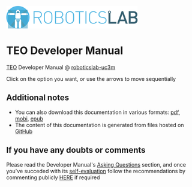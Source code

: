 [![roboticslab-uc3m logo](fig/roboticslab-banner-350px.png)](https://github.com/roboticslab-uc3m)

# TEO Developer Manual

[TEO](http://roboticslab.uc3m.es/roboticslab/robot/teo-humanoid) Developer Manual @ [roboticslab-uc3m](https://github.com/roboticslab-uc3m)

Click on the option you want, or use the arrows to move sequentially

## Additional notes

* You can also download this documentation in various formats: [pdf](teo-developer-manual.pdf), [mobi](teo-developer-manual.mobi), [epub](teo-developer-manual.epub)
* The content of this documentation is generated from files hosted on [GitHub](https://github.com/roboticslab-uc3m/teo-developer-manual)

## If you have any doubts or comments

Please read the Developer Manual's [Asking Questions](http://robots.uc3m.es/gitbook-developer-manual/asking-questions.html) section, and once you've succeded with its [self-evaluation](http://robots.uc3m.es/gitbook-developer-manual/asking-questions.html#self-evaluation-time) follow the recommendations by commenting publicly [HERE](https://github.com/roboticslab-uc3m/teo-developer-manual/issues/new) if required
